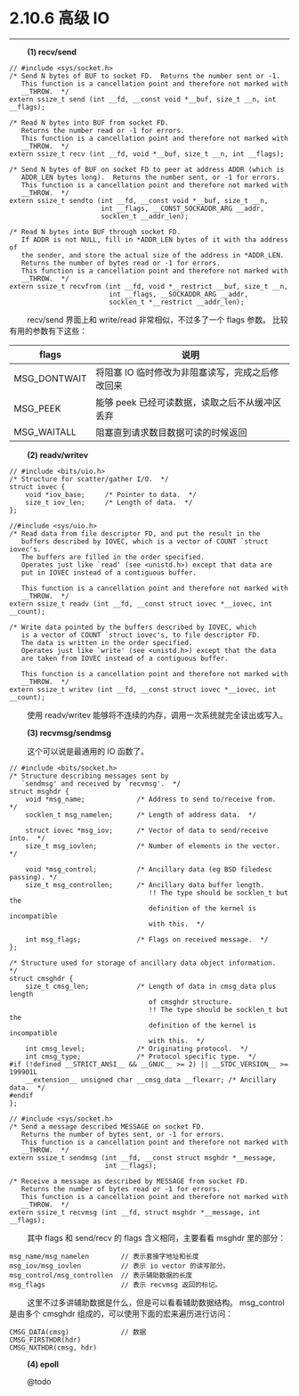 # 2.10.6 高级 IO
***

&emsp;&emsp;
**(1) recv/send**


    // #include <sys/socket.h>
    /* Send N bytes of BUF to socket FD.  Returns the number sent or -1.
       This function is a cancellation point and therefore not marked with
       __THROW.  */
    extern ssize_t send (int __fd, __const void *__buf, size_t __n, int __flags);
    
    /* Read N bytes into BUF from socket FD.
       Returns the number read or -1 for errors.
       This function is a cancellation point and therefore not marked with
       __THROW.  */
    extern ssize_t recv (int __fd, void *__buf, size_t __n, int __flags);
    
    /* Send N bytes of BUF on socket FD to peer at address ADDR (which is
       ADDR_LEN bytes long).  Returns the number sent, or -1 for errors.
       This function is a cancellation point and therefore not marked with
       __THROW.  */
    extern ssize_t sendto (int __fd, __const void *__buf, size_t __n,
                           int __flags, __CONST_SOCKADDR_ARG __addr,
                           socklen_t __addr_len);
    
    /* Read N bytes into BUF through socket FD.
       If ADDR is not NULL, fill in *ADDR_LEN bytes of it with tha address of
       the sender, and store the actual size of the address in *ADDR_LEN.
       Returns the number of bytes read or -1 for errors.
       This function is a cancellation point and therefore not marked with
       __THROW.  */
    extern ssize_t recvfrom (int __fd, void *__restrict __buf, size_t __n,
                             int __flags, __SOCKADDR_ARG __addr,
                             socklen_t *__restrict __addr_len);
                             
                             
&emsp;&emsp;
recv/send 界面上和 write/read 非常相似，不过多了一个 flags 参数。
比较有用的参数有下这些：


|flags|说明|
| --- | --- |
|MSG\_DONTWAIT|将阻塞 IO 临时修改为非阻塞读写，完成之后修改回来|
|MSG\_PEEK|能够 peek 已经可读数据，读取之后不从缓冲区丢弃|
|MSG\_WAITALL|阻塞直到请求数目数据可读的时候返回|


&emsp;&emsp;
**(2) readv/writev**


    // #include <bits/uio.h>
    /* Structure for scatter/gather I/O.  */
    struct iovec {
        void *iov_base;     /* Pointer to data.  */
        size_t iov_len;     /* Length of data.  */
    };
    
    //#include <sys/uio.h>
    /* Read data from file descriptor FD, and put the result in the
       buffers described by IOVEC, which is a vector of COUNT `struct iovec's.
       The buffers are filled in the order specified.
       Operates just like `read' (see <unistd.h>) except that data are
       put in IOVEC instead of a contiguous buffer.
    
       This function is a cancellation point and therefore not marked with
       __THROW.  */
    extern ssize_t readv (int __fd, __const struct iovec *__iovec, int __count);
    
    /* Write data pointed by the buffers described by IOVEC, which
       is a vector of COUNT `struct iovec's, to file descriptor FD.
       The data is written in the order specified.
       Operates just like `write' (see <unistd.h>) except that the data
       are taken from IOVEC instead of a contiguous buffer.
    
       This function is a cancellation point and therefore not marked with
       __THROW.  */
    extern ssize_t writev (int __fd, __const struct iovec *__iovec, int __count);


&emsp;&emsp;
使用 readv/writev 能够将不连续的内存，调用一次系统就完全读出或写入。

&emsp;&emsp;
**(3) recvmsg/sendmsg**

&emsp;&emsp;
这个可以说是最通用的 IO 函数了。


    // #include <bits/socket.h>
    /* Structure describing messages sent by
       `sendmsg' and received by `recvmsg'.  */
    struct msghdr {
        void *msg_name;             /* Address to send to/receive from.  */
        socklen_t msg_namelen;      /* Length of address data.  */
    
        struct iovec *msg_iov;      /* Vector of data to send/receive into.  */
        size_t msg_iovlen;          /* Number of elements in the vector.  */
    
        void *msg_control;          /* Ancillary data (eg BSD filedesc passing). */
        size_t msg_controllen;      /* Ancillary data buffer length.
                                       !! The type should be socklen_t but the
                                       definition of the kernel is incompatible
                                       with this.  */
    
        int msg_flags;              /* Flags on received message.  */
    };
    
    /* Structure used for storage of ancillary data object information.  */
    struct cmsghdr {
        size_t cmsg_len;            /* Length of data in cmsg_data plus length
                                       of cmsghdr structure.
                                       !! The type should be socklen_t but the
                                       definition of the kernel is incompatible
                                       with this.  */
        int cmsg_level;             /* Originating protocol.  */
        int cmsg_type;              /* Protocol specific type.  */
    #if (!defined __STRICT_ANSI__ && __GNUC__ >= 2) || __STDC_VERSION__ >= 199901L
        __extension__ unsigned char __cmsg_data __flexarr; /* Ancillary data.  */
    #endif
    };
    
    // #include <sys/socket.h>
    /* Send a message described MESSAGE on socket FD.
       Returns the number of bytes sent, or -1 for errors.
       This function is a cancellation point and therefore not marked with
       __THROW.  */
    extern ssize_t sendmsg (int __fd, __const struct msghdr *__message,
                            int __flags);
    
    /* Receive a message as described by MESSAGE from socket FD.
       Returns the number of bytes read or -1 for errors.
       This function is a cancellation point and therefore not marked with
       __THROW.  */
    extern ssize_t recvmsg (int __fd, struct msghdr *__message, int __flags);


&emsp;&emsp;
其中 flags 和 send/recv 的 flags 含义相同，主要看看 msghdr 里的部分：


    msg_name/msg_namelen        // 表示套接字地址和长度
    msg_iov/msg_iovlen          // 表示 io vector 的读写部分。
    msg_control/msg_controllen  // 表示辅助数据的长度
    msg_flags                   // 表示 recvmsg 返回的标记。


&emsp;&emsp;
这里不过多讲辅助数据是什么，但是可以看看辅助数据结构。
msg\_control 是由多个 cmsghdr 组成的，可以使用下面的宏来遍历进行访问：


    CMSG_DATA(cmsg)             // 数据
    CMSG_FIRSTHDR(hdr)
    CMSG_NXTHDR(cmsg, hdr)


&emsp;&emsp;
**(4) epoll**

&emsp;&emsp;
@todo